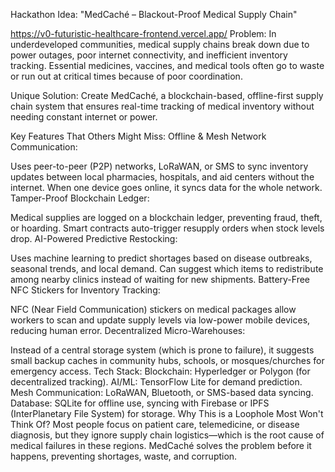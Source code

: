 Hackathon Idea: "MedCaché – Blackout-Proof Medical Supply Chain"

https://v0-futuristic-healthcare-frontend.vercel.app/
Problem:
In underdeveloped communities, medical supply chains break down due to power outages, poor internet connectivity, and inefficient inventory tracking. Essential medicines, vaccines, and medical tools often go to waste or run out at critical times because of poor coordination.

Unique Solution:
Create MedCaché, a blockchain-based, offline-first supply chain system that ensures real-time tracking of medical inventory without needing constant internet or power.

Key Features That Others Might Miss:
Offline & Mesh Network Communication:

Uses peer-to-peer (P2P) networks, LoRaWAN, or SMS to sync inventory updates between local pharmacies, hospitals, and aid centers without the internet.
When one device goes online, it syncs data for the whole network.
Tamper-Proof Blockchain Ledger:

Medical supplies are logged on a blockchain ledger, preventing fraud, theft, or hoarding.
Smart contracts auto-trigger resupply orders when stock levels drop.
AI-Powered Predictive Restocking:

Uses machine learning to predict shortages based on disease outbreaks, seasonal trends, and local demand.
Can suggest which items to redistribute among nearby clinics instead of waiting for new shipments.
Battery-Free NFC Stickers for Inventory Tracking:

NFC (Near Field Communication) stickers on medical packages allow workers to scan and update supply levels via low-power mobile devices, reducing human error.
Decentralized Micro-Warehouses:

Instead of a central storage system (which is prone to failure), it suggests small backup caches in community hubs, schools, or mosques/churches for emergency access.
Tech Stack:
Blockchain: Hyperledger or Polygon (for decentralized tracking).
AI/ML: TensorFlow Lite for demand prediction.
Mesh Communication: LoRaWAN, Bluetooth, or SMS-based data syncing.
Database: SQLite for offline use, syncing with Firebase or IPFS (InterPlanetary File System) for storage.
Why This is a Loophole Most Won't Think Of?
Most people focus on patient care, telemedicine, or disease diagnosis, but they ignore supply chain logistics—which is the root cause of medical failures in these regions. MedCaché solves the problem before it happens, preventing shortages, waste, and corruption.

